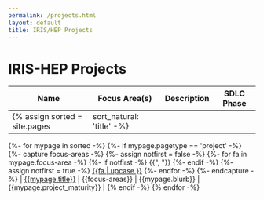 ```yaml
---
permalink: /projects.html
layout: default
title: IRIS/HEP Projects
---
```


# IRIS-HEP Projects

<style>
table {
    width: 100%;
}
</style>

| Name | Focus Area(s) | Description | SDLC Phase |
|------|-------|:------------|------|
{% assign sorted = site.pages | sort_natural: 'title' -%}
{%- for mypage in sorted -%}
{%- if mypage.pagetype == 'project' -%}
{%- capture focus-areas -%}
{%- assign notfirst = false -%}
{%- for fa in mypage.focus-area -%}
{%- if notfirst -%}
{{", "}}
{%- endif -%}
{%- assign notfirst = true -%}
[{{fa | upcase }}](/{{fa}}.html)
{%- endfor -%}
{%- endcapture -%}
| [{{mypage.title}}](/projects/{{mypage.shortname}}.html) | {{focus-areas}} | {{mypage.blurb}} | {{mypage.project_maturity}} |
{% endif -%}
{% endfor -%}
